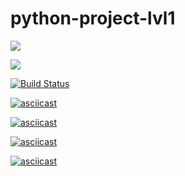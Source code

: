 # python-project-lvl1
<a href="https://codeclimate.com/github/whitehamster26/python-project-lvl1/maintainability"><img src="https://api.codeclimate.com/v1/badges/e09e69d381f0c1ba531c/maintainability" /></a>

<a href="https://codeclimate.com/github/whitehamster26/python-project-lvl1/test_coverage"><img src="https://api.codeclimate.com/v1/badges/e09e69d381f0c1ba531c/test_coverage" /></a>

[![Build Status](https://travis-ci.org/whitehamster26/python-project-lvl1.svg?branch=master)](https://travis-ci.org/whitehamster26/python-project-lvl1)

[![asciicast](https://asciinema.org/a/L3s6xxq71fYZHhwTHZRL4eQnO.svg)](https://asciinema.org/a/L3s6xxq71fYZHhwTHZRL4eQnO)

[![asciicast](https://asciinema.org/a/RaJbZOhHhuQnDmt3lqZ0gu64B.svg)](https://asciinema.org/a/RaJbZOhHhuQnDmt3lqZ0gu64B)

[![asciicast](https://asciinema.org/a/HPJ24AY5jTLWBR1RnCjyjHJU7.svg)](https://asciinema.org/a/HPJ24AY5jTLWBR1RnCjyjHJU7)

[![asciicast](https://asciinema.org/a/LF9cx16vYJ6tIa0uKpqQT2XgM.svg)](https://asciinema.org/a/LF9cx16vYJ6tIa0uKpqQT2XgM)